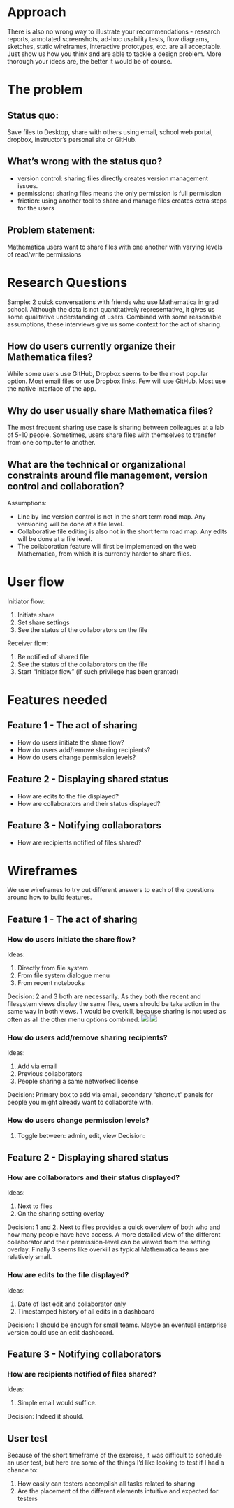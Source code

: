 # Approach
There is also no wrong way to illustrate your recommendations - research reports, annotated screenshots, ad-hoc usability tests, flow diagrams, sketches, static wireframes, interactive prototypes, etc. are all acceptable. Just show us how you think and are able to tackle a design problem. More thorough your ideas are, the better it would be of course.

# The problem
## Status quo:
Save files to Desktop, share with others using email, school web portal, dropbox, instructor’s personal site or GitHub.
## What’s wrong with the status quo?
- version control: sharing files directly creates version management issues.
- permissions: sharing files means the only permission is full permission
- friction: using another tool to share and manage files creates extra steps for the users
## Problem statement:
Mathematica users want to share files with one another with varying levels of read/write permissions

# Research Questions
Sample: 2 quick conversations with friends who use Mathematica in grad school. Although the data is not quantitatively representative, it gives us some qualitative understanding of users. Combined with some reasonable assumptions, these interviews give us some context for the act of sharing. 

## How do users currently organize their Mathematica files?
While some users use GitHub, Dropbox seems to be the most popular option. Most email files or use Dropbox links. Few will use GitHub. Most use the native interface of the app. 
## Why do user usually share Mathematica files?
The most frequent sharing use case is sharing between colleagues at a lab of 5-10 people. Sometimes, users share files with themselves to transfer from one computer to another. 
## What are the technical or organizational constraints around file management, version control and collaboration?
Assumptions: 
* Line by line version control is not in the short term road map. Any versioning will be done at a file level.
* Collaborative file editing is also not in the short term road map. Any edits will be done at a file level.
* The collaboration feature will first be implemented on the web Mathematica, from which it is currently harder to share files.


# User flow
Initiator flow: 
1. Initiate share
2. Set share settings
3. See the status of the collaborators on the file

Receiver flow: 
1. Be notified of shared file 
2. See the status of the collaborators on the file 
3. Start “Initiator flow” (if such privilege has been granted)

# Features needed
## Feature 1 - The act of sharing
* How do users initiate the share flow?
* How do users add/remove sharing recipients?
* How do users change permission levels?

## Feature 2 - Displaying shared status
* How are edits to the file displayed?
* How are collaborators and their status displayed?

## Feature 3 - Notifying collaborators
* How are recipients notified of files shared?

# Wireframes
We use wireframes to try out different answers to each of the questions around how to build features. 

## Feature 1 - The act of sharing
### How do users initiate the share flow?
Ideas:
1. Directly from file system 
2. From file system dialogue menu
3. From recent notebooks

Decision: 2 and 3 both are necessarily. As they both the recent and filesystem views display the same files, users should be take action in the same way in both views. 1 would be overkill, because sharing is not used as often as all the other menu options combined.
<img src="http://imgur.com/B06N1Ol.jpg">
<img src="http://imgur.com/B06N1Ol.jpg">
### How do users add/remove sharing recipients?
Ideas:
1. Add via email
2. Previous collaborators
3. People sharing a same networked license

Decision: Primary box to add via email, secondary “shortcut” panels for people you might already want to collaborate with.
### How do users change permission levels?
1. Toggle between: admin, edit, view
Decision:
## Feature 2 - Displaying shared status
### How are collaborators and their status displayed?
Ideas:
1. Next to files
2. On the sharing setting overlay

Decision: 1 and 2. Next to files provides a quick overview of both who and how many people have have access. A more detailed view of the different collaborator and their permission-level can be viewed from the setting overlay. Finally 3 seems like overkill as typical Mathematica teams are relatively small.

### How are edits to the file displayed?
Ideas:
1. Date of last edit and collaborator only
2. Timestamped history of all edits in a dashboard

Decision: 1 should be enough for small teams. Maybe an eventual enterprise version could use an edit dashboard.


## Feature 3 - Notifying collaborators
### How are recipients notified of files shared?
Ideas:
1. Simple email would suffice. 

Decision: Indeed it should.

## User test
Because of the short timeframe of the exercise, it was difficult to schedule an user test, but here are some of the things I’d like looking to test if I had a chance to:
1. How easily can testers accomplish all tasks related to sharing
2. Are the placement of the different elements intuitive and expected for testers
